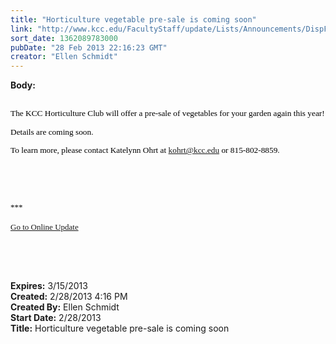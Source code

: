 ```yaml
---
title: "Horticulture vegetable pre-sale is coming soon"
link: "http://www.kcc.edu/FacultyStaff/update/Lists/Announcements/DispForm.aspx?ID=1011"
sort_date: 1362089783000
pubDate: "28 Feb 2013 22:16:23 GMT"
creator: "Ellen Schmidt"
---
```


<div><b>Body:</b> <div class="ExternalClass4A9FA19DD8E94280BD0E83993EEBAF3D">
<div><span style="font-family:'Tahoma','sans-serif';color:black;font-size:10pt">
<p><br />The KCC Horticulture Club will offer a pre-sale of vegetables for your garden again this year!</p>
<p>Details are coming soon.</p>
<p>To learn more, please contact Katelynn Ohrt at <a href="mailto:kohrt@kcc.edu">kohrt@kcc.edu</a> or 815-802-8859.</p>
<p> </p>
<div> </div>
<div> </div>
<div>
<div><font size="2">***</font></div>
<div><font size="2"></font> </div>
<div><font size="2"><a href="/FacultyStaff/update/Pages/dailyupdate.aspx">Go to Online Update</a></font><font size="2"></font></div>
<div><font size="2"></font> </div><br /></div></span>
<p><span style="font-family:'Tahoma','sans-serif';color:black;font-size:10pt"></span> </p></div></div></div>
<div><b>Expires:</b> 3/15/2013</div>
<div><b>Created:</b> 2/28/2013 4:16 PM</div>
<div><b>Created By:</b> Ellen Schmidt</div>
<div><b>Start Date:</b> 2/28/2013</div>
<div><b>Title:</b> Horticulture vegetable pre-sale is coming soon</div>

